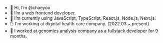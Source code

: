 - 👋 Hi, I’m @chaeyoo
- 👀 I’m a web frontend developer.
- 🌱 I’m currently using JavaScript, TypeScript, React.js, Node.js, Next.js.
- ✋ I'm working at digintal health care company. (2022.03 ~ present)
- 🧬 I worked at genomics analysis company as a fullstack developer for 9 months.


<!---
chaeyoo/chaeyoo is a ✨ special ✨ repository because its `README.md` (this file) appears on your GitHub profile.
You can click the Preview link to take a look at your changes.
--->
